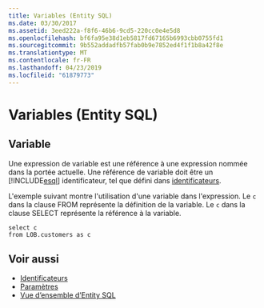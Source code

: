 ```yaml
---
title: Variables (Entity SQL)
ms.date: 03/30/2017
ms.assetid: 3eed222a-f8f6-46b6-9cd5-220cc0e4e5d8
ms.openlocfilehash: bf6fa95e38d1eb5817fd67165b6993cbb0755fd1
ms.sourcegitcommit: 9b552addadfb57fab0b9e7852ed4f1f1b8a42f8e
ms.translationtype: MT
ms.contentlocale: fr-FR
ms.lasthandoff: 04/23/2019
ms.locfileid: "61879773"
---
```

# <a name="variables-entity-sql"></a>Variables (Entity SQL)
## <a name="variable"></a>Variable  
 Une expression de variable est une référence à une expression nommée dans la portée actuelle. Une référence de variable doit être un [!INCLUDE[esql](../../../../../../includes/esql-md.md)] identificateur, tel que défini dans [identificateurs](../../../../../../docs/framework/data/adonet/ef/language-reference/identifiers-entity-sql.md).  
  
 L'exemple suivant montre l'utilisation d'une variable dans l'expression. Le `c` dans la clause FROM représente la définition de la variable. Le `c` dans la clause SELECT représente la référence à la variable.  
  
```  
select c   
from LOB.customers as c  
```  
  
## <a name="see-also"></a>Voir aussi

- [Identificateurs](../../../../../../docs/framework/data/adonet/ef/language-reference/identifiers-entity-sql.md)
- [Paramètres](../../../../../../docs/framework/data/adonet/ef/language-reference/parameters-entity-sql.md)
- [Vue d’ensemble d’Entity SQL](../../../../../../docs/framework/data/adonet/ef/language-reference/entity-sql-overview.md)
